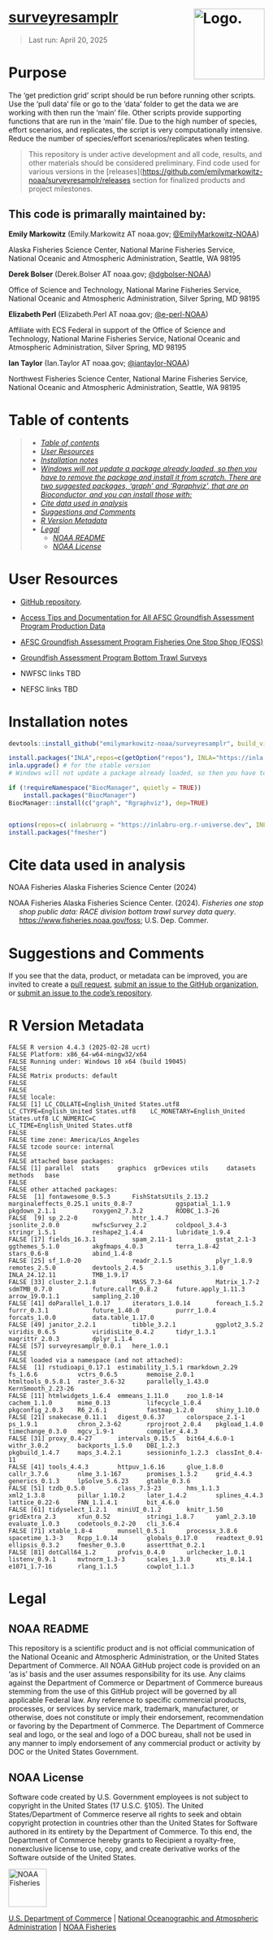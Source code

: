 <!-- README.md is generated from README.Rmd. Please edit that file -->

# [surveyresamplr](https://github.com/emilymarkowitz-noaa/surveyresamplr) <img src="https://github.com/emilymarkowitz-noaa/surveyresamplr/blob/main/inst/img/logo.png?raw=true" alt="Logo." align="right" width="139" height="139"/>

> Last run: April 20, 2025

# Purpose

The ‘get prediction grid’ script should be run before running other
scripts. Use the ‘pull data’ file or go to the ‘data’ folder to get the
data we are working with then run the ‘main’ file. Other scripts provide
supporting functions that are run in the ‘main’ file. Due to the high
number of species, effort scenarios, and replicates, the script is very
computationally intensive. Reduce the number of species/effort
scenarios/replicates when testing.

> This repository is under active development and all code, results, and
> other materials should be considered preliminary. Find code used for
> various versions in the
> \[releases\](<https://github.com/emilymarkowitz-noaa/surveyresamplr/releases>
> section for finalized products and project milestones.

## This code is primarally maintained by:

**Emily Markowitz** (Emily.Markowitz AT noaa.gov;
[@EmilyMarkowitz-NOAA](https://github.com/EmilyMarkowitz-NOAA))

Alaska Fisheries Science Center, National Marine Fisheries Service,
National Oceanic and Atmospheric Administration, Seattle, WA 98195

**Derek Bolser** (Derek.Bolser AT noaa.gov;
[@dgbolser-NOAA](https://github.com/dgbolser-NOAA))

Office of Science and Technology, National Marine Fisheries Service,
National Oceanic and Atmospheric Administration, Silver Spring, MD 98195

**Elizabeth Perl** (Elizabeth.Perl AT noaa.gov;
[@e-perl-NOAA](https://github.com/e-perl-NOAA))

Affiliate with ECS Federal in support of the Office of Science and
Technology, National Marine Fisheries Service, National Oceanic and
Atmospheric Administration, Silver Spring, MD 98195

**Ian Taylor** (Ian.Taylor AT noaa.gov;
[@iantaylor-NOAA](https://github.com/iantaylor-NOAA))

Northwest Fisheries Science Center, National Marine Fisheries Service,
National Oceanic and Atmospheric Administration, Seattle, WA 98195

# Table of contents

> - [*Table of contents*](#table-of-contents)
> - [*User Resources*](#user-resources)
> - [*Installation notes*](#installation-notes)
> - [*Windows will not update a package already loaded, so then you have
>   to remove the package and install it from scratch. There are two
>   suggested packages, ‘graph’ and ‘Rgraphviz’, that are on
>   Bioconductor, and you can install those
>   with:*](#windows-will-not-update-a-package-already-loaded,-so-then-you-have-to-remove-the-package-and-install-it-from-scratch.-there-are-two-suggested-packages,-‘graph’-and-‘rgraphviz’,-that-are-on-bioconductor,-and-you-can-install-those-with:)
> - [*Cite data used in analysis*](#cite-data-used-in-analysis)
> - [*Suggestions and Comments*](#suggestions-and-comments)
> - [*R Version Metadata*](#r-version-metadata)
> - [*Legal*](#legal)
>   - [*NOAA README*](#noaa-readme)
>   - [*NOAA License*](#noaa-license)

# User Resources

- [GitHub
  repository](https://github.com/emilymarkowitz-noaa/surveyresamplr).

- [Access Tips and Documentation for All AFSC Groundfish Assessment
  Program Production
  Data](https://afsc-gap-products.github.io/gap_products/)

- [AFSC Groundfish Assessment Program Fisheries One Stop Shop
  (FOSS)](https://www.fisheries.noaa.gov/foss)

- [Groundfish Assessment Program Bottom Trawl
  Surveys](https://www.fisheries.noaa.gov/alaska/science-data/groundfish-assessment-program-bottom-trawl-surveys)

- NWFSC links TBD

- NEFSC links TBD

# Installation notes

``` r
devtools::install_github("emilymarkowitz-noaa/surveyresamplr", build_vignettes = TRUE)
```

``` r
install.packages("INLA",repos=c(getOption("repos"), INLA="https://inla.r-inla-download.org/R/stable"), dep=TRUE)
inla.upgrade() # for the stable version
# Windows will not update a package already loaded, so then you have to remove the package and install it from scratch. There are two suggested packages, ‘graph’ and ‘Rgraphviz’, that are on Bioconductor, and you can install those with:

if (!requireNamespace("BiocManager", quietly = TRUE))
    install.packages("BiocManager")
BiocManager::install(c("graph", "Rgraphviz"), dep=TRUE)


options(repos=c( inlabruorg = "https://inlabru-org.r-universe.dev", INLA = "https://inla.r-inla-download.org/R/testing", CRAN = "https://cran.rstudio.com") )
install.packages("fmesher")
```

# Cite data used in analysis

NOAA Fisheries Alaska Fisheries Science Center (2024)

<div id="refs" class="references csl-bib-body hanging-indent"
line-spacing="2">

<div id="ref-FOSSAFSCData" class="csl-entry">

NOAA Fisheries Alaska Fisheries Science Center. (2024). *Fisheries one
stop shop public data: RACE division bottom trawl survey data query*.
https://www.fisheries.noaa.gov/foss; U.S. Dep. Commer.

</div>

</div>

# Suggestions and Comments

If you see that the data, product, or metadata can be improved, you are
invited to create a [pull
request](https://github.com/emilymarkowitz-noaa/surveyresamplr/pulls),
[submit an issue to the GitHub
organization](https://github.com/afsc-gap-products/data-requests/issues),
or [submit an issue to the code’s
repository](https://github.com/emilymarkowitz-noaa/surveyresamplr/issues).

# R Version Metadata

    FALSE R version 4.4.3 (2025-02-28 ucrt)
    FALSE Platform: x86_64-w64-mingw32/x64
    FALSE Running under: Windows 10 x64 (build 19045)
    FALSE 
    FALSE Matrix products: default
    FALSE 
    FALSE 
    FALSE locale:
    FALSE [1] LC_COLLATE=English_United States.utf8  LC_CTYPE=English_United States.utf8    LC_MONETARY=English_United States.utf8 LC_NUMERIC=C                           LC_TIME=English_United States.utf8    
    FALSE 
    FALSE time zone: America/Los_Angeles
    FALSE tzcode source: internal
    FALSE 
    FALSE attached base packages:
    FALSE [1] parallel  stats     graphics  grDevices utils     datasets  methods   base     
    FALSE 
    FALSE other attached packages:
    FALSE  [1] fontawesome_0.5.3      FishStatsUtils_2.13.2  marginaleffects_0.25.1 units_0.8-7            ggspatial_1.1.9        pkgdown_2.1.1          roxygen2_7.3.2         RODBC_1.3-26          
    FALSE  [9] sp_2.2-0               httr_1.4.7             jsonlite_2.0.0         nwfscSurvey_2.2        coldpool_3.4-3         stringr_1.5.1          reshape2_1.4.4         lubridate_1.9.4       
    FALSE [17] fields_16.3.1          spam_2.11-1            gstat_2.1-3            ggthemes_5.1.0         akgfmaps_4.0.3         terra_1.8-42           stars_0.6-8            abind_1.4-8           
    FALSE [25] sf_1.0-20              readr_2.1.5            plyr_1.8.9             remotes_2.5.0          devtools_2.4.5         usethis_3.1.0          INLA_24.12.11          TMB_1.9.17            
    FALSE [33] cluster_2.1.8          MASS_7.3-64            Matrix_1.7-2           sdmTMB_0.7.0           future.callr_0.8.2     future.apply_1.11.3    arrow_19.0.1.1         sampling_2.10         
    FALSE [41] doParallel_1.0.17      iterators_1.0.14       foreach_1.5.2          furrr_0.3.1            future_1.40.0          purrr_1.0.4            forcats_1.0.0          data.table_1.17.0     
    FALSE [49] janitor_2.2.1          tibble_3.2.1           ggplot2_3.5.2          viridis_0.6.5          viridisLite_0.4.2      tidyr_1.3.1            magrittr_2.0.3         dplyr_1.1.4           
    FALSE [57] surveyresamplr_0.0.1   here_1.0.1            
    FALSE 
    FALSE loaded via a namespace (and not attached):
    FALSE  [1] rstudioapi_0.17.1  estimability_1.5.1 rmarkdown_2.29     fs_1.6.6           vctrs_0.6.5        memoise_2.0.1      htmltools_0.5.8.1  raster_3.6-32      parallelly_1.43.0  KernSmooth_2.23-26
    FALSE [11] htmlwidgets_1.6.4  emmeans_1.11.0     zoo_1.8-14         cachem_1.1.0       mime_0.13          lifecycle_1.0.4    pkgconfig_2.0.3    R6_2.6.1           fastmap_1.2.0      shiny_1.10.0      
    FALSE [21] snakecase_0.11.1   digest_0.6.37      colorspace_2.1-1   ps_1.9.1           chron_2.3-62       rprojroot_2.0.4    pkgload_1.4.0      timechange_0.3.0   mgcv_1.9-1         compiler_4.4.3    
    FALSE [31] proxy_0.4-27       intervals_0.15.5   bit64_4.6.0-1      withr_3.0.2        backports_1.5.0    DBI_1.2.3          pkgbuild_1.4.7     maps_3.4.2.1       sessioninfo_1.2.3  classInt_0.4-11   
    FALSE [41] tools_4.4.3        httpuv_1.6.16      glue_1.8.0         callr_3.7.6        nlme_3.1-167       promises_1.3.2     grid_4.4.3         generics_0.1.3     lpSolve_5.6.23     gtable_0.3.6      
    FALSE [51] tzdb_0.5.0         class_7.3-23       hms_1.1.3          xml2_1.3.8         pillar_1.10.2      later_1.4.2        splines_4.4.3      lattice_0.22-6     FNN_1.1.4.1        bit_4.6.0         
    FALSE [61] tidyselect_1.2.1   miniUI_0.1.2       knitr_1.50         gridExtra_2.3      xfun_0.52          stringi_1.8.7      yaml_2.3.10        evaluate_1.0.3     codetools_0.2-20   cli_3.6.4         
    FALSE [71] xtable_1.8-4       munsell_0.5.1      processx_3.8.6     spacetime_1.3-3    Rcpp_1.0.14        globals_0.17.0     readtext_0.91      ellipsis_0.3.2     fmesher_0.3.0      assertthat_0.2.1  
    FALSE [81] dotCall64_1.2      profvis_0.4.0      urlchecker_1.0.1   listenv_0.9.1      mvtnorm_1.3-3      scales_1.3.0       xts_0.14.1         e1071_1.7-16       rlang_1.1.5        cowplot_1.1.3

# Legal

## NOAA README

This repository is a scientific product and is not official
communication of the National Oceanic and Atmospheric Administration, or
the United States Department of Commerce. All NOAA GitHub project code
is provided on an ‘as is’ basis and the user assumes responsibility for
its use. Any claims against the Department of Commerce or Department of
Commerce bureaus stemming from the use of this GitHub project will be
governed by all applicable Federal law. Any reference to specific
commercial products, processes, or services by service mark, trademark,
manufacturer, or otherwise, does not constitute or imply their
endorsement, recommendation or favoring by the Department of Commerce.
The Department of Commerce seal and logo, or the seal and logo of a DOC
bureau, shall not be used in any manner to imply endorsement of any
commercial product or activity by DOC or the United States Government.

## NOAA License

Software code created by U.S. Government employees is not subject to
copyright in the United States (17 U.S.C. §105). The United
States/Department of Commerce reserve all rights to seek and obtain
copyright protection in countries other than the United States for
Software authored in its entirety by the Department of Commerce. To this
end, the Department of Commerce hereby grants to Recipient a
royalty-free, nonexclusive license to use, copy, and create derivative
works of the Software outside of the United States.

<img src="https://raw.githubusercontent.com/nmfs-general-modeling-tools/nmfspalette/main/man/figures/noaa-fisheries-rgb-2line-horizontal-small.png" alt="NOAA Fisheries" height="75"/>

[U.S. Department of Commerce](https://www.commerce.gov/) \| [National
Oceanographic and Atmospheric Administration](https://www.noaa.gov) \|
[NOAA Fisheries](https://www.fisheries.noaa.gov/)
